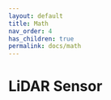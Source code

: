 ```yaml
---
layout: default
title: Math
nav_order: 4
has_children: true
permalink: docs/math
---
```


# LiDAR Sensor